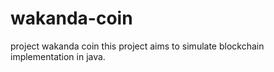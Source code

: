 # wakanda-coin
project wakanda coin 
this project aims to simulate blockchain implementation in java.
